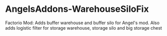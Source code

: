 # AngelsAddons-WarehouseSiloFix
Factorio Mod: Adds buffer warehouse and buffer silo for Angel's mod. Also adds logistic filter for storage warehouse, storage silo and big storage chest
